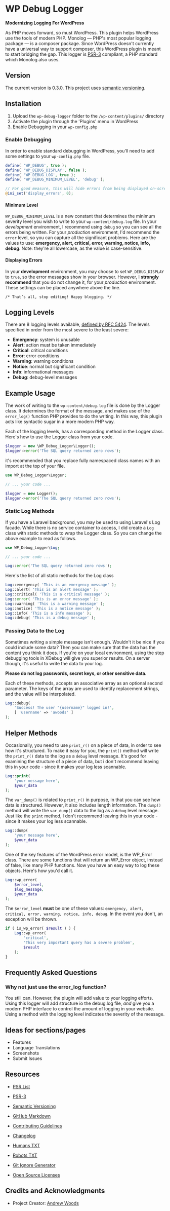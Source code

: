 
# WP Debug Logger

__Modernizing Logging For WordPress__

As PHP moves forward, so must WordPress. This plugin helps WordPress use
the tools of modern PHP. Monolog — PHP's most popular logging package —
is a composer package. Since WordPress doesn't currently have a
universal way to support composer, this WordPress plugin is meant to
start bridging the gap. This logger is
[PSR-3](https://github.com/php-fig/fig-standards/blob/master/accepted/PSR-3-logger-interface.md)
compliant, a PHP standard which Monolog also uses.




## Version

The current version is 0.3.0. This project uses [semantic versioning](http://semver.org).



## Installation

1. Upload the `wp-debug-logger` folder to the `/wp-content/plugins/` directory
2. Activate the plugin through the 'Plugins' menu in WordPress
3. Enable Debugging in your `wp-config.php`

### Enable Debugging

In order to enable standard debugging in WordPress, you'll need to add
some settings to your `wp-config.php` file.

```php
define( 'WP_DEBUG', true );
define( 'WP_DEBUG_DISPLAY', false );
define( 'WP_DEBUG_LOG', true );
define( 'WP_DEBUG_MINIMUM_LEVEL', 'debug' );

// For good measure, this will hide errors from being displayed on-screen
@ini_set('display_errors', 0);
```

#### Minimum Level

`WP_DEBUG_MINIMUM_LEVEL` is a new constant that determines the minimum
severity level you wish to write to your `wp-content/debug.log` file. In
your *development* environment, I recommend using `debug` so you can see
all the errors being written. For your *production* environment, I'd
recommend the `error` level, so you can capture all the significant
problems. Here are the values to use: **emergency, alert, critical,
error, warning, notice, info, debug**. Note: they're all lowercase, as
the value is case-sensitive.

#### Displaying Errors

In your **development** environment, you may choose to set
`WP_DEBUG_DISPLAY` to `true`, so the error messages show in your
browser. However, I **strongly recommend** that you do not change it,
for your *production* environment. These settings can be placed
anywhere above the line.

```
/* That’s all, stop editing! Happy blogging. */
```



## Logging Levels

There are 8 logging levels available, [defined by RFC
5424](https://tools.ietf.org/html/rfc5424). The levels specified in
order from the most severe to the least severe:

* **Emergency**: system is unusable
* **Alert**: action must be taken immediately
* **Critical**: critical conditions
* **Error**: error conditions
* **Warning**: warning conditions
* **Notice**: normal but significant condition
* **Info**: informational messages
* **Debug**: debug-level messages



## Example Usage

The work of writing to the `wp-content/debug.log` file is done by the
Logger class. It determines the format of the message, and makes use of
the `error_log()` function PHP provides to do the writing. In this way,
this plugin acts like syntactic sugar in a more modern PHP way.

Each of the logging levels, has a corresponding method in the Logger
class. Here's how to use the Logger class from your code.

```php
$logger = new \WP_Debug_Logger\Logger();
$logger->error('The SQL query returned zero rows');
```

it's recommended that you replace fully namespaced class names with an
import at the top of your file.

```php
use WP_Debug_Logger\Logger;

// ... your code ...

$logger = new Logger();
$logger->error('The SQL query returned zero rows');
```

### Static Log Methods

If you have a Laravel background, you may be used to using Laravel's Log
facade. While there is no service container to access, I did create a
`Log` class with static methods to wrap the Logger class. So you can
change the above example to read as follows.

```php
use WP_Debug_Logger\Log;

// ... your code ...

Log::error('The SQL query returned zero rows');
```

Here's the list of all static methods for the Log class

```php
Log::emergency( 'This is an emergency message' );
Log::alert( 'This is an alert message' );
Log::critical( 'This is a critical message' );
Log::error( 'This is an error message' );
Log::warning( 'This is a warning message' );
Log::notice( 'This is a notice message' );
Log::info( 'This is a info message' );
Log::debug( 'This is a debug message' );
```

### Passing Data to the Log

Sometimes writing a simple message isn't enough. Wouldn't it be nice if
you could include some data? Then you can make sure that the data has
the content you think it does. If you're on your local environment,
using the step debugging tools in XDebug will give you superior results.
On a server though, it's useful to write the data to your log.

**Please do not log passwords, secret keys, or other sensitive data.**

Each of these methods, accepts an associative array as an optional
second parameter. The keys of the array are used to identify replacement
strings, and the value will be interpolated.

```php
Log::debug(
	'Success! The user "{username}" logged in!',
	[ 'username' => 'awoods' ]
);
```

## Helper Methods

Occasionally, you need to use `print_r()` on a piece of data, in order
to see how it's structured. To make it easy for you, the `print()`
method will write the `print_r()` data to the log as a `debug` level
message. It's good for examining the structure of a piece of data, but i
don't recommend leaving this in your code - since it makes your log less
scannable.

```php
Log::print(
	'your message here',
	$your_data
);
```


The `var_dump()` is related to `print_r()` in purpose, in that you can
see how data is structured. However, it also includes length
information. The `dump()` method will write the `var_dump()` data to the
log as a `debug` level message. Just like the `print` method, I don't
recommend leaving this in your code - since it makes your log less
scannable.

```php
Log::dump(
	'your message here',
	$your_data
);
```

One of the key features of the WordPress error model, is the WP_Error class. There are some functions that will return an WP_Error object, instead of false, like many PHP functions. Now you have an easy way to log these objects. Here's how you'd call it.

```php
Log::wp_error(
	$error_level,
	$log_message,
	$your_data
);
```

The `$error_level` **must** be one of these values: `emergency, alert, critical, error, warning, notice, info, debug`. In the event you don't, an exception will be thrown.

```php
if ( is_wp_error( $result ) ) {
	Log::wp_error(
		'critical',
		'This very important query has a severe problem',
		$result
	);
}
```


## Frequently Asked Questions

### Why not just use the error_log function?

You still can. However, the plugin will add value to your logging
efforts. Using this logger will add structure io the debug.log file,
*and* give you a modern PHP interface to control the amount of logging
in your website. Using a method with the logging level indicates the
severity of the message.



## Ideas for sections/pages

* Features
* Language Translations
* Screenshots
* Submit Issues



## Resources

* [PSR List](https://github.com/php-fig/fig-standards/blob/master/index.md)
* [PSR-3](https://github.com/php-fig/fig-standards/blob/master/accepted/PSR-3-logger-interface.md)

* [Semantic Versioning](http://semver.org)
* [GitHub Markdown](https://help.github.com/categories/writing-on-github/)
* [Contributing Guidelines](https://help.github.com/articles/setting-guidelines-for-repository-contributors/)
* [Changelog](docs/CHANGELOG.md)
* [Humans TXT](http://humanstxt.org/) 
* [Robots TXT](http://www.robotstxt.org/) 
* [Git Ignore Generator](https://www.gitignore.io/)
* [Open Source Licenses](http://opensource.org/licenses/GPL-3.0)



## Credits and Acknowledgments

* Project Creator:  [Andrew Woods](https://andrewwoods.net)

